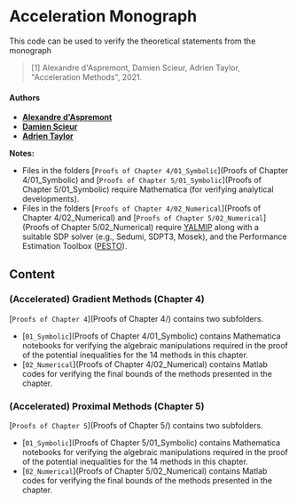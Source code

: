 # Acceleration Monograph

This code can be used to verify the theoretical statements from the monograph

> [1] Alexandre d'Aspremont, Damien Scieur, Adrien Taylor, "Acceleration Methods", 2021.

#### Authors

- [**Alexandre d'Aspremont**](https://www.di.ens.fr/~aspremon/)
- [**Damien Scieur**](https://damienscieur.com/)
- [**Adrien Taylor**](http://www.di.ens.fr/~ataylor/)

**Notes:**
- Files in the folders [`Proofs of Chapter 4/01_Symbolic`](Proofs of Chapter 4/01_Symbolic) and [`Proofs of Chapter 5/01_Symbolic`](Proofs of Chapter 5/01_Symbolic) require Mathematica (for verifying analytical developments).
- Files in the folders  [`Proofs of Chapter 4/02_Numerical`](Proofs of Chapter 4/02_Numerical) and [`Proofs of Chapter 5/02_Numerical`](Proofs of Chapter 5/02_Numerical) require [YALMIP](https://yalmip.github.io/) along with a suitable SDP solver (e.g., Sedumi, SDPT3, Mosek), and the Performance Estimation Toolbox ([PESTO](https://github.com/AdrienTaylor/Performance-Estimation-Toolbox)).

## Content

### (Accelerated) Gradient Methods (Chapter 4)

[`Proofs of Chapter 4`](Proofs of Chapter 4/) contains two subfolders.
- [`01_Symbolic`](Proofs of Chapter 4/01_Symbolic) contains Mathematica notebooks for verifying the algebraic manipulations required in the proof of the potential inequalities for the 14 methods in this chapter.
- [`02_Numerical`](Proofs of Chapter 4/02_Numerical) contains Matlab codes for verifying the final bounds of the methods presented in the chapter.


### (Accelerated) Proximal Methods (Chapter 5)

[`Proofs of Chapter 5`](Proofs of Chapter 5/) contains two subfolders.
- [`01_Symbolic`](Proofs of Chapter 5/01_Symbolic) contains Mathematica notebooks for verifying the algebraic manipulations required in the proof of the potential inequalities for the 14 methods in this chapter.
- [`02_Numerical`](Proofs of Chapter 5/02_Numerical) contains Matlab codes for verifying the final bounds of the methods presented in the chapter.


